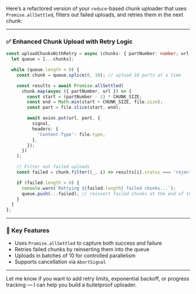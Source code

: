 Here’s a refactored version of your `reduce`-based chunk uploader that uses `Promise.allSettled`, filters out failed uploads, and retries them in the next chunk:

---

### ✅ Enhanced Chunk Upload with Retry Logic

```ts
const uploadChunksWithRetry = async (chunks: { partNumber: number; url: string }[], file: File, CHUNK_SIZE: number, signal: AbortSignal) => {
  let queue = [...chunks];

  while (queue.length > 0) {
    const chunk = queue.splice(0, 10); // upload 10 parts at a time

    const results = await Promise.allSettled(
      chunk.map(async ({ partNumber, url }) => {
        const start = (partNumber - 1) * CHUNK_SIZE;
        const end = Math.min(start + CHUNK_SIZE, file.size);
        const part = file.slice(start, end);

        await axios.put(url, part, {
          signal,
          headers: {
            'Content-Type': file.type,
          },
        });
      })
    );

    // Filter out failed uploads
    const failed = chunk.filter((_, i) => results[i].status === 'rejected');

    if (failed.length > 0) {
      console.warn(`Retrying ${failed.length} failed chunks...`);
      queue.push(...failed); // reinsert failed chunks at the end of the queue
    }
  }
};
```

---

### 🧠 Key Features

- Uses `Promise.allSettled` to capture both success and failure
- Retries failed chunks by reinserting them into the queue
- Uploads in batches of 10 for controlled parallelism
- Supports cancellation via `AbortSignal`

---

Let me know if you want to add retry limits, exponential backoff, or progress tracking — I can help you build a bulletproof uploader.